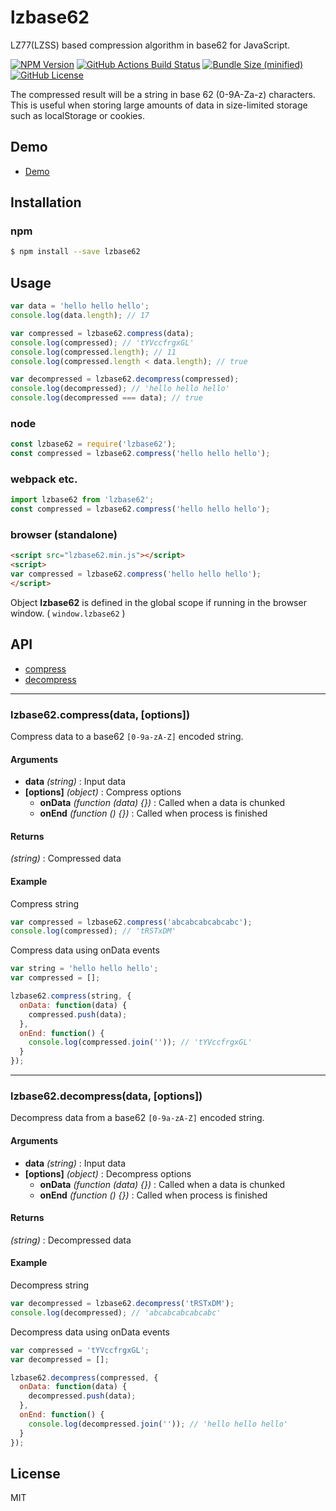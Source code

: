 lzbase62
========

LZ77(LZSS) based compression algorithm in base62 for JavaScript.

[![NPM Version](https://img.shields.io/npm/v/lzbase62.svg)](https://www.npmjs.com/package/lzbase62)
[![GitHub Actions Build Status](https://github.com/polygonplanet/lzbase62/actions/workflows/ci.yml/badge.svg)](https://github.com/polygonplanet/lzbase62/actions)
[![Bundle Size (minified)](https://img.shields.io/github/size/polygonplanet/lzbase62/dist/lzbase62.min.js.svg)](https://github.com/polygonplanet/lzbase62/blob/master/dist/lzbase62.min.js)
[![GitHub License](https://img.shields.io/github/license/polygonplanet/lzbase62.svg)](https://github.com/polygonplanet/lzbase62/blob/master/LICENSE)

The compressed result will be a string in base 62 (0-9A-Za-z) characters.  
This is useful when storing large amounts of data in size-limited storage such as localStorage or cookies.

## Demo

* [Demo](http://polygonplanet.github.io/lzbase62/demo/)

## Installation

### npm

```bash
$ npm install --save lzbase62
```

## Usage

```javascript
var data = 'hello hello hello';
console.log(data.length); // 17

var compressed = lzbase62.compress(data);
console.log(compressed); // 'tYVccfrgxGL'
console.log(compressed.length); // 11
console.log(compressed.length < data.length); // true

var decompressed = lzbase62.decompress(compressed);
console.log(decompressed); // 'hello hello hello'
console.log(decompressed === data); // true
```

### node

```javascript
const lzbase62 = require('lzbase62');
const compressed = lzbase62.compress('hello hello hello');
```

### webpack etc.

```javascript
import lzbase62 from 'lzbase62';
const compressed = lzbase62.compress('hello hello hello');
```

### browser (standalone)

```html
<script src="lzbase62.min.js"></script>
<script>
var compressed = lzbase62.compress('hello hello hello');
</script>
```

Object **lzbase62** is defined in the global scope if running in the browser window. ( `window.lzbase62` )

## API

* [compress](#lzbase62compressdata-options)
* [decompress](#lzbase62decompressdata-options)

----

### lzbase62.compress(data, [options])

Compress data to a base62 `[0-9a-zA-Z]` encoded string.

#### Arguments

* **data** *(string)* : Input data
* **[options]** *(object)* : Compress options
  * **onData** *(function (data) {})* : Called when a data is chunked
  * **onEnd** *(function () {})* : Called when process is finished

#### Returns

*(string)* : Compressed data

#### Example

Compress string

```javascript
var compressed = lzbase62.compress('abcabcabcabcabc');
console.log(compressed); // 'tRSTxDM'
```

Compress data using onData events

```javascript
var string = 'hello hello hello';
var compressed = [];

lzbase62.compress(string, {
  onData: function(data) {
    compressed.push(data);
  },
  onEnd: function() {
    console.log(compressed.join('')); // 'tYVccfrgxGL'
  }
});
```

----

### lzbase62.decompress(data, [options])

Decompress data from a base62 `[0-9a-zA-Z]` encoded string.

#### Arguments

* **data** *(string)* : Input data
* **[options]** *(object)* : Decompress options
  * **onData** *(function (data) {})* : Called when a data is chunked
  * **onEnd** *(function () {})* : Called when process is finished

#### Returns

*(string)* : Decompressed data


#### Example

Decompress string

```javascript
var decompressed = lzbase62.decompress('tRSTxDM');
console.log(decompressed); // 'abcabcabcabcabc'
```

Decompress data using onData events

```javascript
var compressed = 'tYVccfrgxGL';
var decompressed = [];

lzbase62.decompress(compressed, {
  onData: function(data) {
    decompressed.push(data);
  },
  onEnd: function() {
    console.log(decompressed.join('')); // 'hello hello hello'
  }
});
```

## License

MIT
